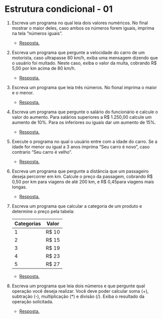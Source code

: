 # Estrutura condicional - 01

1. Escreva um programa no qual leia dois valores numéricos. No final mostrar o maior deles, caso ambos os números forem iguais, imprima na tela “números iguais”.

    * [Resposta.](exercicio_1.py)


2. Escreva  um  programa  que  pergunte  a  velocidade  do  carro  de  um  motorista,  caso ultrapasse  80 km/h,  exiba uma  mensagem  dizendo  que  o  usuário  foi  multado.  Neste  caso, exiba o valor da multa, cobrando R$ 5,00 por km acima de 80 km/h.

    * [Resposta.](exercicio_2.py)


3. Escreva um programa que leia três números. No fional imprima o maior e o menor. 

    * [Resposta.](exercicio_3.py)

4. Escreva um programa que pergunte o salário do funcionário e calcule o valor do aumento. Para salários superiores a R$ 1.250,00 calcule um aumento de 10%. Para os inferiores ou iguais dar um aumento de 15%.

    * [Resposta.](exercicio_4.py)

5. Execute o programa no qual o usuário entre com a idade do carro. Se a idade for menor ou igual a 3 anos imprima “Seu carro é novo”, caso contrario “Seu carro é velho”. 

    * [Resposta.](exercicio_5.py)

6. Escreva um programa que pergunte a distância que um passageiro deseja percorrer em km. Calcule o preço da passagem, cobrando R$ 0,50 por km para viagens de até 200 km, e R$ 0,45para viagens mais longas.

    * [Resposta.](exercicio_6.py)

7. Escreva um programa que calcular a categoria de um produto e determine o preço pela tabela: 

    | Categorias | Valor |
    |------------|-------|
    |     1      | R$ 10 | 
    |     2      | R$ 15 |
    |     3      | R$ 19 |
    |     4      | R$ 23 |
    |     5      | R$ 27 |

    * [Resposta.](exercicio_7.py)

8. Escreva um programa que leia dois números e que pergunte qual operação você deseja realizar.  Você  deve  poder  calcular  soma  (+),  subtração  (-),  multiplicação  (*)  e  divisão  (/). Exiba o resultado da operação solicitada.

    * [Resposta.](exercicio_8.py)